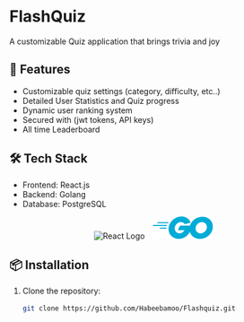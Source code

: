 # FlashQuiz

A customizable Quiz application that brings trivia and joy

## 🚀 Features
- Customizable quiz settings (category, difficulty, etc..)
- Detailed User Statistics and Quiz progress
- Dynamic user ranking system 
- Secured with (jwt tokens, API keys)
- All time Leaderboard

## 🛠️ Tech Stack
- Frontend: React.js
- Backend: Golang
- Database: PostgreSQL

<div align="center">
  <img src="https://cdn.jsdelivr.net/gh/devicons/devicon/icons/react/react-original.svg" width="50" alt="React Logo" style="margin: 0 10px;" />
  <img src="./client/src/assets/go.png" height="40" />
</div>

## 📦 Installation
1. Clone the repository:  
   ```bash
   git clone https://github.com/Habeebamoo/Flashquiz.git
